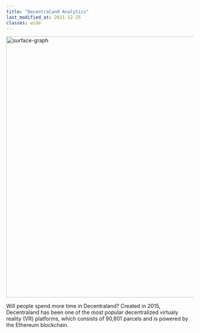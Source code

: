 ```yaml
---
title: "Decentraland Analytics"
last_modified_at: 2021-12-25
classes: wide
---
```


<img src="/assets/images/lands_181920.png" alt="surface-graph" width="700"/>

Will people spend more time in Decentraland? Created in 2015, Decentraland has been one of the most popular decentralized virtualy reality (VR) platforms, which consists of 90,601 parcels and is powered by the Ethereum blockchain.
